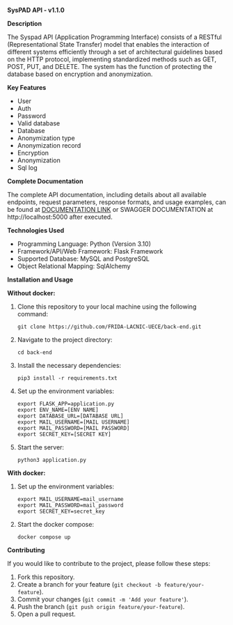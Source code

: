 **SysPAD API - v1.1.0**

**Description**

The Syspad API (Application Programming Interface) consists of a RESTful (Representational State Transfer) model that enables the interaction of different systems efficiently through a set of architectural guidelines based on the HTTP protocol, implementing standardized methods such as GET, POST, PUT, and DELETE. The system has the function of protecting the database based on encryption and anonymization.

**Key Features**

- User
- Auth
- Password
- Valid database
- Database
- Anonymization type
- Anonymization record
- Encryption
- Anonymization
- Sql log

**Complete Documentation**

The complete API documentation, including details about all available endpoints, request parameters, response formats, and usage examples, can be found at [DOCUMENTATION LINK](https://github.com/FRIDA-LACNIC-UECE/documentation/blob/main/SysPAD%20Documentation.pdf) or SWAGGER DOCUMENTATION at http://localhost:5000 after executed.

**Technologies Used**

- Programming Language: Python (Version 3.10)
- Framework/API/Web Framework: Flask Framework
- Supported Database: MySQL and PostgreSQL
- Object Relational Mapping: SqlAlchemy

**Installation and Usage**

**Without docker:**  

1. Clone this repository to your local machine using the following command:

   ```
   git clone https://github.com/FRIDA-LACNIC-UECE/back-end.git
   ```

2. Navigate to the project directory:

   ```
   cd back-end
   ```

3. Install the necessary dependencies:

   ```
   pip3 install -r requirements.txt
   ```

4. Set up the environment variables:

   ```
   export FLASK_APP=application.py
   export ENV_NAME=[ENV NAME]
   export DATABASE_URL=[DATABASE URL]
   export MAIL_USERNAME=[MAIL USERNAME]
   export MAIL_PASSWORD=[MAIL PASSWORD]
   export SECRET_KEY=[SECRET KEY]
   ```

5. Start the server:

   ```
   python3 application.py
   ```

**With docker:** 
1. Set up the environment variables:

   ```
   export MAIL_USERNAME=mail_username
   export MAIL_PASSWORD=mail_password
   export SECRET_KEY=secret_key
   ```

2. Start the docker compose:

   ```
   docker compose up
   ```


**Contributing**

If you would like to contribute to the project, please follow these steps:

1. Fork this repository.
2. Create a branch for your feature (`git checkout -b feature/your-feature`).
3. Commit your changes (`git commit -m 'Add your feature'`).
4. Push the branch (`git push origin feature/your-feature`).
5. Open a pull request.
